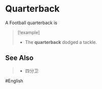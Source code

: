 # Quarterback

A Football quarterback is

> [!example]
> - The **quarterback** dodged a tackle. 

## See Also 

> - 四分卫

#English 
